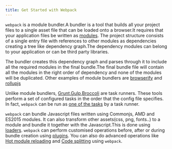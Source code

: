 ```yaml
---
title: Get Started with Webpack
---
```


`webpack` is a module bundler.A bundler is a tool that builds all your project files to a single asset file that can be loaded onto a browser.It requires that your application files be written as [modules](/concepts/modules).
The project structure consists of a single entry file with references to other modules as dependencies creating a tree like dependency graph.The dependency modules can belong to your application or can be third party libraries.

The bundler creates this dependency graph and parses through it to include all the required modules in the final bundle.The final bundle file will contain all the modules in the right order of dependency and none of the modules will be duplicated.
Other examples of module bundlers are [browserify]() and [rollupjs]()

Unlike module bundlers, [Grunt](http://grunt),[Gulp](),[Broccoli]() are task runners.
These tools perform a set of configured tasks in the order that the config file specifies.
In fact, `webpack` can be run as [one of the tasks](/how-to/use-with-third-party-tools) by a task runner.

`webpack` can bundle Javascript files written using Commonjs, AMD and ES2015 modules.
It can also transform other assets(css, png, fonts..) to a module and bundle it together with the Javascript.This is done using [loaders](/concepts/loaders).
`webpack` can perform customised operations before, after or during bundle creation using [plugins](/concepts/plugins).
You can also do advanced operations like [Hot module reloading](/how-to/hot-module-reload) and [Code splitting](/how-to/split-code) using `webpack`.

